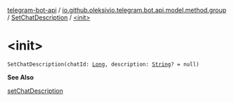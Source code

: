 [telegram-bot-api](../../index.md) / [io.github.oleksivio.telegram.bot.api.model.method.group](../index.md) / [SetChatDescription](index.md) / [&lt;init&gt;](./-init-.md)

# &lt;init&gt;

`SetChatDescription(chatId: `[`Long`](https://kotlinlang.org/api/latest/jvm/stdlib/kotlin/-long/index.html)`, description: `[`String`](https://kotlinlang.org/api/latest/jvm/stdlib/kotlin/-string/index.html)`? = null)`

**See Also**

[setChatDescription](#)

